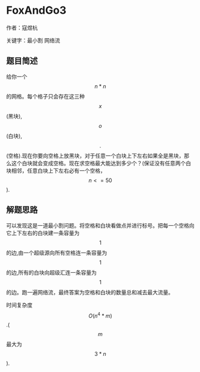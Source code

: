 # FoxAndGo3
作者：寇煜杭

关键字：最小割 网络流

## 题目简述
   给你一个$$n*n$$的网格。每个格子只会存在这三种$$x$$(黑块),$$o$$(白块),$$.$$(空格).现在你要向空格上放黑块，对于任意一个白块上下左右如果全是黑块，那么这个白块就会变成空格。现在求空格最大能达到多少个？(保证没有任意两个白块相邻，任意白块上下左右必有一个空格，$$n<=50$$).

## 解题思路
  可以发现这是一道最小割问题。将空格和白块看做点并进行标号。把每一个空格向它上下左右的白块建一条容量为$$1$$的边,由一个超级源向所有空格连一条容量为$$1$$的边,所有的白块向超级汇连一条容量为$$1$$的边。跑一遍网络流，最终答案为空格和白块的数量总和减去最大流量。

时间复杂度$$O(n^4*m)$$.($$m$$最大为$$3*n$$).

